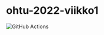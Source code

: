 # ohtu-2022-viikko1

![GitHub Actions](https://github.com/ramipiik/ohtu-2022-viikko-1/workflows/CI/badge.svg)
